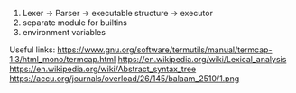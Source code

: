 1. Lexer -> Parser -> executable structure -> executor
2. separate module for builtins
3. environment variables

Useful links:
https://www.gnu.org/software/termutils/manual/termcap-1.3/html_mono/termcap.html
https://en.wikipedia.org/wiki/Lexical_analysis
https://en.wikipedia.org/wiki/Abstract_syntax_tree
https://accu.org/journals/overload/26/145/balaam_2510/1.png
